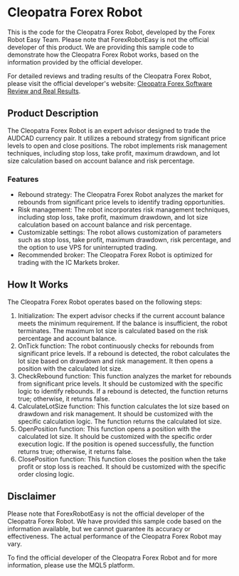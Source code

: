 # Cleopatra Forex Robot

This is the code for the Cleopatra Forex Robot, developed by the Forex Robot Easy Team. Please note that ForexRobotEasy is not the official developer of this product. We are providing this sample code to demonstrate how the Cleopatra Forex Robot works, based on the information provided by the official developer.

For detailed reviews and trading results of the Cleopatra Forex Robot, please visit the official developer's website: [Cleopatra Forex Software Review and Real Results](https://forexroboteasy.com/forex-robot-review/cleopatra-forex-software-review-and-real-results/).

## Product Description

The Cleopatra Forex Robot is an expert advisor designed to trade the AUDCAD currency pair. It utilizes a rebound strategy from significant price levels to open and close positions. The robot implements risk management techniques, including stop loss, take profit, maximum drawdown, and lot size calculation based on account balance and risk percentage.

### Features

- Rebound strategy: The Cleopatra Forex Robot analyzes the market for rebounds from significant price levels to identify trading opportunities.
- Risk management: The robot incorporates risk management techniques, including stop loss, take profit, maximum drawdown, and lot size calculation based on account balance and risk percentage.
- Customizable settings: The robot allows customization of parameters such as stop loss, take profit, maximum drawdown, risk percentage, and the option to use VPS for uninterrupted trading.
- Recommended broker: The Cleopatra Forex Robot is optimized for trading with the IC Markets broker.

## How It Works

The Cleopatra Forex Robot operates based on the following steps:

1. Initialization: The expert advisor checks if the current account balance meets the minimum requirement. If the balance is insufficient, the robot terminates. The maximum lot size is calculated based on the risk percentage and account balance.
2. OnTick function: The robot continuously checks for rebounds from significant price levels. If a rebound is detected, the robot calculates the lot size based on drawdown and risk management. It then opens a position with the calculated lot size.
3. CheckRebound function: This function analyzes the market for rebounds from significant price levels. It should be customized with the specific logic to identify rebounds. If a rebound is detected, the function returns true; otherwise, it returns false.
4. CalculateLotSize function: This function calculates the lot size based on drawdown and risk management. It should be customized with the specific calculation logic. The function returns the calculated lot size.
5. OpenPosition function: This function opens a position with the calculated lot size. It should be customized with the specific order execution logic. If the position is opened successfully, the function returns true; otherwise, it returns false.
6. ClosePosition function: This function closes the position when the take profit or stop loss is reached. It should be customized with the specific order closing logic.

## Disclaimer

Please note that ForexRobotEasy is not the official developer of the Cleopatra Forex Robot. We have provided this sample code based on the information available, but we cannot guarantee its accuracy or effectiveness. The actual performance of the Cleopatra Forex Robot may vary.

To find the official developer of the Cleopatra Forex Robot and for more information, please use the MQL5 platform.

